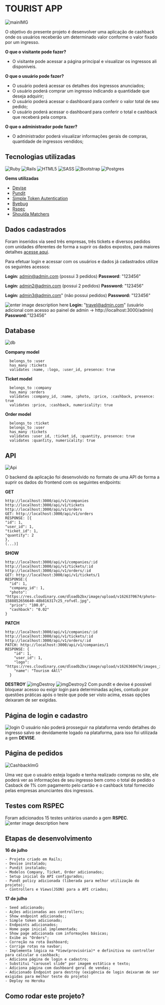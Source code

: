 # TOURIST APP

![mainIMG](https://res.cloudinary.com/dloadb2bx/image/upload/v1626556361/touristApp2_rncoc1.png)

O objetivo do presente projeto é desenvolver uma aplicação de cashback onde os usuários receberão um determinado valor conforme o valor fixado por um ingresso.

**O que o visitante pode fazer?**
 - O visitante pode acessar a página principal e visualizar os ingressos ali disponíveis.

**O que o usuário pode fazer?**
- O usuário poderá acessar os detalhes dos ingressos anunciados;
- O usuário poderá comprar um ingresso indicando a quantidade que deseja adquirir;
- O usuário poderá acessar o dashboard para conferir o valor total de seu pedido;
- O usuário poderá acessar o dashboard para conferir o total e cashback que receberá pela compra.

**O que o administrador pode fazer?**
- O administrador poderá visualizar informações gerais de compras, quantidade de ingressos vendidos;

## Tecnologias utilizadas
<img alt="Ruby" src="https://img.shields.io/badge/ruby-%23CC342D.svg?style=for-the-badge&logo=ruby&logoColor=white"/> <img alt="Rails" src="https://img.shields.io/badge/rails-%23CC0000.svg?style=for-the-badge&logo=ruby-on-rails&logoColor=white"/> <img alt="HTML5" src="https://img.shields.io/badge/html5-%23E34F26.svg?style=for-the-badge&logo=html5&logoColor=white"/> <img alt="SASS" src="https://img.shields.io/badge/SASS-hotpink.svg?style=for-the-badge&logo=SASS&logoColor=white"/> <img alt="Bootstrap" src="https://img.shields.io/badge/bootstrap-%23563D7C.svg?style=for-the-badge&logo=bootstrap&logoColor=white"/> <img alt="Postgres" src ="https://img.shields.io/badge/postgres-%23316192.svg?style=for-the-badge&logo=postgresql&logoColor=white"/>

**Gems utilizadas**
 - [Devise](https://github.com/heartcombo/devise)
 - [Pundit](https://github.com/varvet/pundit)
 - [Simple Token Autentication](https://github.com/gonzalo-bulnes/simple_token_authentication)
 - [Byebug](https://github.com/deivid-rodriguez/byebug)
 - [Rspec](https://github.com/rspec/rspec-rails)
 - [Shoulda Matchers](https://github.com/thoughtbot/shoulda-matchers)

## Dados cadastrados
Foram inseridos via seed três empresas, três tickets e diversos pedidos com unidades diferentes de forma a suprir os dados expostos, para maiores detalhes [acesse aqui](https://github.com/thiagohrcosta/tourist-app-API/blob/master/db/seeds.rb).

Para efetuar login e acessar com os usuários e dados já cadastrados utilize os seguintes acessos:

**Login:** admin@admin.com (possui 3 pedidos)
**Password**: "123456"

 **Login:** admin2@admin.com (possui 2 pedidos)
 **Password:** "123456"

**Login:** admin3@admin.com" (não possui pedidos)
**Password:** "123456"

![enter image description here](https://res.cloudinary.com/dloadb2bx/image/upload/v1626575873/touristadmin_nvjd5w.png)
**Login:** "travel@admin.com" (usuário adicional com acesso ao painel de admin -> http\://localhost:3000/admin)
**Password:**"123456"

## Database
![db](https://res.cloudinary.com/dloadb2bx/image/upload/v1626571265/touristDB_zwmk5j.png)

**Company model**

      belongs_to :user
      has_many :tickets
      validates :name, :logo, :user_id, presence: true

**Ticket model**

      belongs_to :company
      has_many :orders
      validates :company_id, :name, :photo, :price, :cashback, presence: true
      validates :price, :cashback, numericality: true

   **Order model**

      belongs_to :ticket
      belongs_to :user
      has_many :tickets
      validates :user_id, :ticket_id, :quantity, presence: true
      validates :quantity, numericality: true


## API
![Api](https://res.cloudinary.com/dloadb2bx/image/upload/v1626568577/Tourist1_fiv4vv.gif)

O backend da aplicação foi desenvolvido no formato de uma API de forma a suprir os dados do frontend com os seguintes endpoints:


**GET**

    http://localhost:3000/api/v1/companies
    http://localhost:3000/api/v1/tickets
    http://localhost:3000/api/v1/orders
    GET: http://localhost:3000/api/v1/orders
    RESPONSE: [{
    "id": 1,
    "user_id": 1,
    "ticket_id": 1,
    "quantity": 2
    },
    (...)]


**SHOW**

    http://localhost:3000/api/v1/companies/:id
    http://localhost:3000/api/v1/tickets/:id
    http://localhost:3000/api/v1/orders/:id
    GET: http://localhost:3000/api/v1/tickets/1
    RESPONSE:{
      "id": 1,
      "company_id": 1,
      "photo": "https://res.cloudinary.com/dloadb2bx/image/upload/v1626370674/photo-1588852656640-48b816317c25_rofvdl.jpg",
      "price": "100.0",
      "cashback": "0.02"
    }

**PATCH**

    http://localhost:3000/api/v1/companies/:id
    http://localhost:3000/api/v1/tickets/:id
    http://localhost:3000/api/v1/orders/:id
    PATCH: http://localhost:3000/api/v1/companies/1
    RESPONSE: {
        "id": 1,
        "user_id": 1,
        "logo": "https://res.cloudinary.com/dloadb2bx/image/upload/v1626368476/images_iqvkeh.png",
        "name": "Tourism 4All"
      }

**DESTROY**
![imgDestroy](https://res.cloudinary.com/dloadb2bx/image/upload/v1626574242/touristAPIblock_rdk4ra.png)
![imgDestroy2](https://res.cloudinary.com/dloadb2bx/image/upload/v1626574498/touristDelete_ntzduv.png)
Com pundit e devise é possível bloquear acesso ou exigir login para determinadas ações, contudo por questões práticas após o teste que pode ser visto acima, essas opções deixaram de ser exigidas.



## Página de login e cadastro
![login](https://res.cloudinary.com/dloadb2bx/image/upload/v1626555420/tourismApp1_n6g0gg.png)
O usuário não poderá prosseguir na plataforma vendo detalhes do ingresso salvo se devidamente logado na plataforma, para isso foi utilizada a gem **DEVISE**.

## Página de pedidos
![CashbackImG](https://res.cloudinary.com/dloadb2bx/image/upload/v1626556480/touristApp3_twnnud.png)

Uma vez que o usuário esteja logado e tenha realizado compras no site, ele poderá ver as informações de seu ingresso bem como o total de pedido o Casback de 1% com pagamento pelo cartão e o cashback total fornecido pelas empresas anunciantes dos ingressos.

## Testes com RSPEC
Foram adicionados 15 testes unitários usando a gem **RSPEC**.
![enter image description here](https://res.cloudinary.com/dloadb2bx/image/upload/v1626568154/touristTest_qp7uae.png)

## Etapas de desenvolvimento

**16 de julho**

    - Projeto criado em Rails;
    - Devise instalado;
    - Pundit instalado;
    - Modelos Company, Ticket, Order adicionados;
    - Setup inicial da API configurados;
    - Pundt policy adicionada (liberada para melhor utilização do projeto);
    - Controllers e Views(JSON) para a API criados;

**17 de julho**

    - Seed adicionado;
    - Ações adicionadas aos controllers;
    - Show endpoint adicionado;;
    - Simple token adicionado;
    - Endpoints adicionados;
    - Home page inicial implementada;
    - Show page adicionada com informações básicas;
    - Exibe as "Orders";
    - Correção na rota Dashboard;
    - Corrige rotas na navbar;
    - Implementa lógica na *View(provisória)* e definitiva no controller para calcular o cashback;
    - Adiciona página de login e cadastro;
    - Substitui "carousel slide" por imagem estática e texto;
    - Adiciona página com dashboard geral de vendas;
    - Adicionado Endpoint para destroy (exigência de login deixaram de ser exigidas para melhor teste do projeto)
    - Deploy no Heroku

## Como rodar este projeto?

